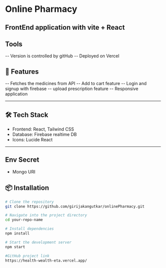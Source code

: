 # Online Pharmacy

FrontEnd application with vite + React
---

## Tools

-- Version is controlled by gitHub
-- Deployed on Vercel

## 🚀 Features

-- Fetches the medicines from API
-- Add to cart feature
-- Login and signup with firebase
-- upload prescription feature
-- Responsive application

---

## 🛠️ Tech Stack

- Frontend: React, Tailwind CSS
- Database: Firebase realtime DB
- Icons: Lucide React

---

## Env Secret

- Mongo URI

## 📦 Installation

```bash
# Clone the repository
git clone https://github.com/girijakangutkar/onlinePharmacy.git

# Navigate into the project directory
cd your-repo-name

# Install dependencies
npm install

# Start the development server
npm start

#GitHub project link
https://health-wealth-eta.vercel.app/
```
